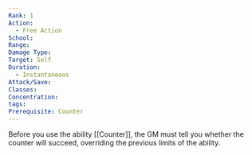 ```yaml
---
Rank: 1
Action:
  - Free Action
School: 
Range: 
Damage Type: 
Target: Self
Duration:
  - Instantaneous
Attack/Save: 
Classes: 
Concentration: 
tags: 
Prerequisite: Counter
---
```

Before you use the ability [[Counter]], the GM must tell you whether the counter will succeed, overriding the previous limits of the ability.